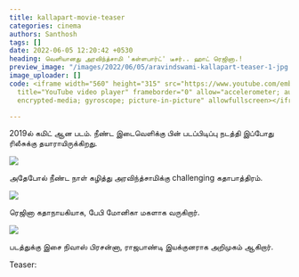 ```yaml
---
title: kallapart-movie-teaser
categories: cinema
authors: Santhosh
tags: []
date: 2022-06-05 12:20:42 +0530
heading: வெளியானது அரவிந்த்சாமி 'கள்ளபார்ட்' டீசர்.. ஹாட் ரெஜினா.!
preview_image: "/images/2022/06/05/aravindswami-kallapart-teaser-1-jpg.jpeg"
image_uploader: []
code: <iframe width="560" height="315" src="https://www.youtube.com/embed/Pv8vFghrUOQ"
  title="YouTube video player" frameborder="0" allow="accelerometer; autoplay; clipboard-write;
  encrypted-media; gyroscope; picture-in-picture" allowfullscreen></iframe>

---
```

2019ல் கமிட் ஆன படம். நீண்ட இடைவெளிக்கு பின் படப்பிடிப்பு நடத்தி இப்போது ரிலீசுக்கு தயாராயிருக்கிறது.

![](/images/2022/06/05/regina-aravindswami-2-jpg.jpeg)

அதேபோல் நீண்ட நாள் கழித்து அரவிந்த்சாமிக்கு challenging கதாபாத்திரம்.

![](/images/2022/06/05/regina-aravindswami-1-jpg.jpeg)

ரெஜினா கதாநாயகியாக, பேபி மோனிகா மகளாக வருகிறார்.

![](/images/2022/06/05/regina-aravindswami-3-jpg.jpeg)

படத்துக்கு இசை நிவாஸ் பிரசன்னா, ராஜபாண்டி இயக்குனராக அறிமுகம் ஆகிறார்.

Teaser:
